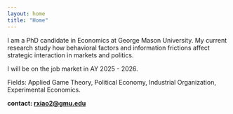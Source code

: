 ```yaml
---
layout: home
title: "Home"
---
```


I am a PhD candidate in Economics at George Mason University. My current research study how behavioral factors and information frictions affect strategic interaction in markets and politics. 

I will be on the job market in AY 2025 - 2026.

Fields: Applied Game Theory, Political Economy, Industrial Organization, Experimental Economics.

**contact: rxiao2@gmu.edu**

